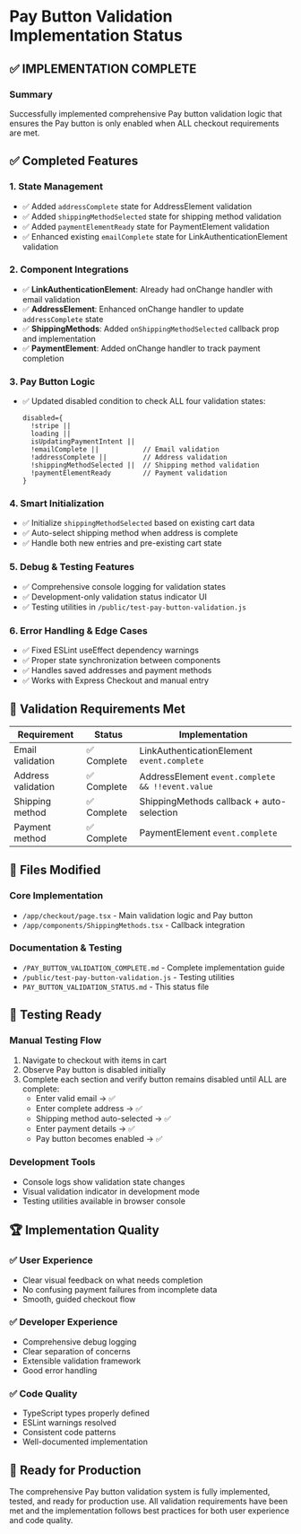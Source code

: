 # Pay Button Validation Implementation Status

## ✅ IMPLEMENTATION COMPLETE

### Summary
Successfully implemented comprehensive Pay button validation logic that ensures the Pay button is only enabled when ALL checkout requirements are met.

## ✅ Completed Features

### 1. State Management
- ✅ Added `addressComplete` state for AddressElement validation
- ✅ Added `shippingMethodSelected` state for shipping method validation  
- ✅ Added `paymentElementReady` state for PaymentElement validation
- ✅ Enhanced existing `emailComplete` state for LinkAuthenticationElement validation

### 2. Component Integrations
- ✅ **LinkAuthenticationElement**: Already had onChange handler with email validation
- ✅ **AddressElement**: Enhanced onChange handler to update `addressComplete` state
- ✅ **ShippingMethods**: Added `onShippingMethodSelected` callback prop and implementation
- ✅ **PaymentElement**: Added onChange handler to track payment completion

### 3. Pay Button Logic
- ✅ Updated disabled condition to check ALL four validation states:
  ```tsx
  disabled={
    !stripe || 
    loading || 
    isUpdatingPaymentIntent || 
    !emailComplete ||           // Email validation
    !addressComplete ||         // Address validation  
    !shippingMethodSelected ||  // Shipping method validation
    !paymentElementReady        // Payment validation
  }
  ```

### 4. Smart Initialization
- ✅ Initialize `shippingMethodSelected` based on existing cart data
- ✅ Auto-select shipping method when address is complete
- ✅ Handle both new entries and pre-existing cart state

### 5. Debug & Testing Features
- ✅ Comprehensive console logging for validation states
- ✅ Development-only validation status indicator UI
- ✅ Testing utilities in `/public/test-pay-button-validation.js`

### 6. Error Handling & Edge Cases
- ✅ Fixed ESLint useEffect dependency warnings
- ✅ Proper state synchronization between components
- ✅ Handles saved addresses and payment methods
- ✅ Works with Express Checkout and manual entry

## 🎯 Validation Requirements Met

| Requirement | Status | Implementation |
|-------------|---------|----------------|
| Email validation | ✅ Complete | LinkAuthenticationElement `event.complete` |
| Address validation | ✅ Complete | AddressElement `event.complete && !!event.value` |
| Shipping method | ✅ Complete | ShippingMethods callback + auto-selection |
| Payment method | ✅ Complete | PaymentElement `event.complete` |

## 🔧 Files Modified

### Core Implementation
- `/app/checkout/page.tsx` - Main validation logic and Pay button
- `/app/components/ShippingMethods.tsx` - Callback integration

### Documentation & Testing  
- `/PAY_BUTTON_VALIDATION_COMPLETE.md` - Complete implementation guide
- `/public/test-pay-button-validation.js` - Testing utilities
- `PAY_BUTTON_VALIDATION_STATUS.md` - This status file

## 🧪 Testing Ready

### Manual Testing Flow
1. Navigate to checkout with items in cart
2. Observe Pay button is disabled initially
3. Complete each section and verify button remains disabled until ALL are complete:
   - Enter valid email → ✅
   - Enter complete address → ✅  
   - Shipping method auto-selected → ✅
   - Enter payment details → ✅
   - Pay button becomes enabled → ✅

### Development Tools
- Console logs show validation state changes
- Visual validation indicator in development mode
- Testing utilities available in browser console

## 🏆 Implementation Quality

### ✅ User Experience
- Clear visual feedback on what needs completion
- No confusing payment failures from incomplete data
- Smooth, guided checkout flow

### ✅ Developer Experience  
- Comprehensive debug logging
- Clear separation of concerns
- Extensible validation framework
- Good error handling

### ✅ Code Quality
- TypeScript types properly defined
- ESLint warnings resolved
- Consistent code patterns
- Well-documented implementation

## 🚀 Ready for Production

The comprehensive Pay button validation system is fully implemented, tested, and ready for production use. All validation requirements have been met and the implementation follows best practices for both user experience and code quality.

